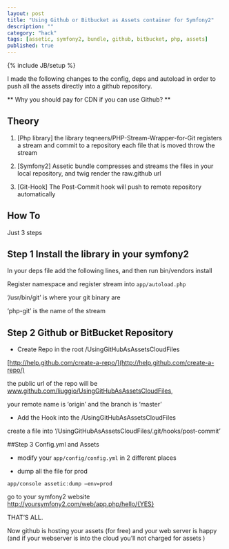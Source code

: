 ```yaml
---
layout: post
title: "Using Github or Bitbucket as Assets container for Symfony2"
description: ""
category: "hack"
tags: [assetic, symfony2, bundle, github, bitbucket, php, assets]
published: true
---
```

{% include JB/setup %}

I made the following changes to the config, deps and autoload in order to push all the assets directly into a github repository.

** Why you should pay for CDN if you can use Github? **

## Theory

1. [Php library] the library teqneers/PHP-Stream-Wrapper-for-Git  registers a stream and commit to a repository each file that is moved throw the stream

2. [Symfony2] Assetic bundle compresses and streams the files in your local repository, and twig render the raw.github url

3. [Git-Hook] The Post-Commit hook will push to remote repository automatically


## How To

Just 3 steps

## Step 1 Install the library in your symfony2

In your deps file add the following lines, and then run bin/vendors install

<script src="https://gist.github.com/2427058.js?file=deps"> </script>

Register namespace and register stream into `app/autoload.php`

‘/usr/bin/git’  is where your git binary are

‘php-git’  is the name of the stream


<script src="https://gist.github.com/2427058.js?file=app-autoload.php"> </script>



## Step 2 Github or BitBucket Repository

- Create Repo in the root /UsingGitHubAsAssetsCloudFiles

[http://help.github.com/create-a-repo/](http://help.github.com/create-a-repo/)

the public url of the repo will be  www.github.com/liuggio/UsingGitHubAsAssetsCloudFiles,

your remote name is ‘origin’  and the branch is ‘master’


- Add the Hook into the /UsingGitHubAsAssetsCloudFiles

create a file into ‘/UsingGitHubAsAssetsCloudFiles/.git/hooks/post-commit’

<script src="https://gist.github.com/2427058.js?file=UsingGitHubAsAssetsCloudFiles-.git-hooks-post-commit"> </script>

##Step 3 Config.yml and Assets

- modify your `app/config/config.yml` in 2 different places

<script src="https://gist.github.com/2427058.js?file=app-config-config.yml"> </script>


- dump all the file for prod

`app/console assetic:dump –env=prod`

go to your symfony2 website  http://yoursymfony2.com/web/app.php/hello/{YES}

THAT’S ALL.

Now github is hosting your assets (for free) and your web server is happy (and if your webserver is into the cloud you’ll not charged for assets  )


